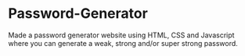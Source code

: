 # Password-Generator

Made a password generator website using HTML, CSS and Javascript where you can generate a weak, strong and/or super strong password.
